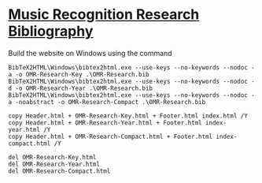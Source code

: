 # [Music Recognition Research Bibliography](https://omr-research.github.io/)

Build the website on Windows using the command 

```
BibTeX2HTML\Windows\bibtex2html.exe --use-keys --no-keywords --nodoc -a -o OMR-Research-Key .\OMR-Research.bib
BibTeX2HTML\Windows\bibtex2html.exe --use-keys --no-keywords --nodoc -d -o OMR-Research-Year .\OMR-Research.bib
BibTeX2HTML\Windows\bibtex2html.exe --use-keys --no-keywords --nodoc -a -noabstract -o OMR-Research-Compact .\OMR-Research.bib

copy Header.html + OMR-Research-Key.html + Footer.html index.html /Y
copy Header.html + OMR-Research-Year.html + Footer.html index-year.html /Y
copy Header.html + OMR-Research-Compact.html + Footer.html index-compact.html /Y

del OMR-Research-Key.html
del OMR-Research-Year.html
del OMR-Research-Compact.html
```

